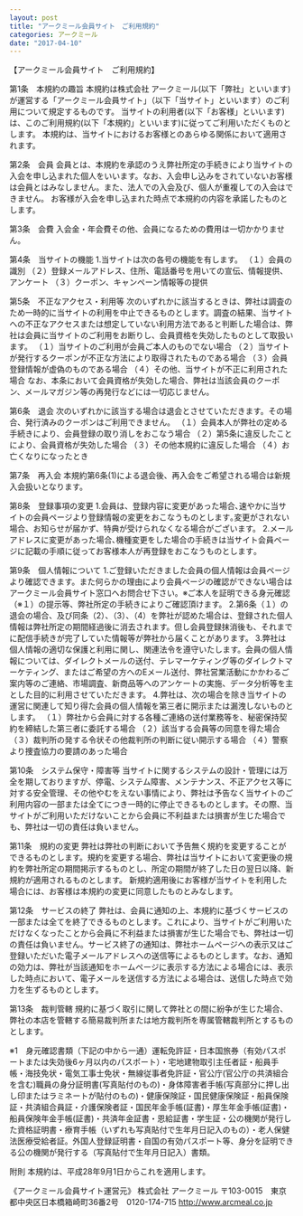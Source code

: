 ```yaml
---
layout: post
title: "アークミール会員サイト　ご利用規約"
categories: アークミール
date: "2017-04-10"
---
```


【アークミール会員サイト　ご利用規約】

第1条　本規約の趣旨
本規約は株式会社 アークミール(以下「弊社」といいます)が運営する「アークミール会員サイト」（以下「当サイト」といいます）のご利用について規定するものです。
当サイトの利用者(以下「お客様」といいます)は、このご利用規約(以下「本規約」といいます)に従ってご利用いただくものとします。
本規約は、当サイトにおけるお客様とのあらゆる関係において適用されます。

第2条　会員
会員とは、本規約を承認のうえ弊社所定の手続きにより当サイトの入会を申し込まれた個人をいいます。なお、入会申し込みをされていないお客様は会員とはみなしません。また、法人での入会及び、個人が重複しての入会はできません。
お客様が入会を申し込まれた時点で本規約の内容を承諾したものとします。

第3条　会費
入会金・年会費その他、会員になるための費用は一切かかりません。

第4条　当サイトの機能
1.当サイトは次の各号の機能を有します。
（１）会員の識別
（２）登録メールアドレス、住所、電話番号を用いての宣伝、情報提供、アンケート
（３）クーポン、キャンペーン情報等の提供

第5条　不正なアクセス・利用等
次のいずれかに該当するときは、弊社は調査のため一時的に当サイトの利用を中止できるものとします。調査の結果、当サイトへの不正なアクセスまたは想定していない利用方法であると判断した場合は、弊社は会員に当サイトのご利用をお断りし、会員資格を失効したものとして取扱います。
（１）当サイトのご利用が会員ご本人のものでない場合
（２）当サイトが発行するクーポンが不正な方法により取得されたものである場合
（３）会員登録情報が虚偽のものである場合
（４）その他、当サイトが不正に利用された場合
なお、本条において会員資格が失効した場合、弊社は当該会員のクーポン、メールマガジン等の再発行などには一切応じません。

第6条　退会
次のいずれかに該当する場合は退会とさせていただきます。その場合、発行済みのクーポンはご利用できません。
（１）会員本人が弊社の定める手続きにより、会員登録の取り消しをおこなう場合
（２）第5条に違反したことにより、会員資格が失効した場合
（３）その他本規約に違反した場合
（４）お亡くなりになったとき

第7条　再入会
本規約第6条(1)による退会後、再入会をご希望される場合は新規入会扱いとなります。

第8条　登録事項の変更
1.会員は、登録内容に変更があった場合､速やかに当サイトの会員ページより登録情報の変更をおこなうものとします｡変更がされない場合、お知らせが届かず、特典が受けられなくなる場合がございます。
2.メールアドレスに変更があった場合､機種変更をした場合の手続きは当サイト会員ページに記載の手順に従ってお客様本人が再登録をおこなうものとします｡

第9条　個人情報について
1.ご登録いただきました会員の個人情報は会員ページより確認できます。また何らかの理由により会員ページの確認ができない場合はアークミール会員サイト窓口へお問合せ下さい。※ご本人を証明できる身元確認（※１）の提示等、弊社所定の手続きによりご確認頂けます。
2.第6条（１）の退会の場合、及び同条（2）、（3）、（4）を弊社が認めた場合は、登録された個人情報は弊社所定の期間経過後に消去されます。但し会員登録抹消後も、それまでに配信手続きが完了していた情報等が弊社から届くことがあります。
3.弊社は個人情報の適切な保護と利用に関し、関連法令を遵守いたします。会員の個人情報については、ダイレクトメールの送付、テレマーケティング等のダイレクトマーケティング、またはご希望の方へのEメール送付、弊社営業活動にかかわるご案内等のご連絡、市場調査、新商品等へのアンケートの実施、データ分析等を主とした目的に利用させていただきます。
4.弊社は、次の場合を除き当サイトの運営に関連して知り得た会員の個人情報を第三者に開示または漏洩しないものとします。
（１）弊社から会員に対する各種ご連絡の送付業務等を、秘密保持契約を締結した第三者に委託する場合
（２）該当する会員等の同意を得た場合
（３）裁判所の発する令状その他裁判所の判断に従い開示する場合
（４）警察より捜査協力の要請のあった場合

第10条　システム保守・障害等
当サイトに関するシステムの設計・管理には万全を期しておりますが、停電、システム障害、メンテナンス、不正アクセス等に対する安全管理、その他やむをえない事情により、弊社は予告なく当サイトのご利用内容の一部または全てにつき一時的に停止できるものとします。その際、当サイトがご利用いただけないことから会員に不利益または損害が生じた場合でも、弊社は一切の責任は負いません。

第11条　規約の変更
弊社は弊社の判断において予告無く規約を変更することができるものとします。規約を変更する場合、弊社は当サイトにおいて変更後の規約を弊社所定の期間掲示するものとし、所定の期間が終了した日の翌日以降、新規約が適用されるものとします。
新規約適用後にお客様が当サイトを利用した場合には、お客様は本規約の変更に同意したものとみなします。

第12条　サービスの終了
弊社は、会員に通知の上、本規約に基づくサービスの一部または全てを終了できるものとします。これにより、当サイトがご利用いただけなくなったことから会員に不利益または損害が生じた場合でも、弊社は一切の責任は負いません。サービス終了の通知は、弊社ホームページへの表示又はご登録いただいた電子メールアドレスへの送信等によるものとします。なお、通知の効力は、弊社が当該通知をホームページに表示する方法による場合には、表示した時点において、電子メールを送信する方法による場合は、送信した時点で効力を生ずるものとします。

第13条　裁判管轄
規約に基づく取引に関して弊社との間に紛争が生じた場合、弊社の本店を管轄する簡易裁判所または地方裁判所を専属管轄裁判所とするものとします。

※1　身元確認書類（下記の中から一通）運転免許証・日本国旅券（有効パスポートまたは失効後6ヶ月以内のパスポート）・宅地建物取引主任者証・船員手帳・海技免状・電気工事士免状・無線従事者免許証・官公庁(官公庁の共済組合を含む)職員の身分証明書(写真貼付のもの)・身体障害者手帳(写真部分に押し出し印またはラミネートが貼付のもの)・健康保険証・国民健康保険証・船員保険証・共済組合員証・介護保険者証・国民年金手帳(証書)・厚生年金手帳(証書)・船員保険年金手帳(証書)・共済年金証書・恩給証書・学生証・公の機関が発行した資格証明書・療育手帳（いずれも写真貼付で生年月日記入のもの）・老人保健法医療受給者証。外国人登録証明書・自国の有効パスポート等、身分を証明できる公の機関が発行する（写真貼付で生年月日記入）書類。

附則
本規約は、平成28年9月1日からこれを適用します。

《アークミール会員サイト運営元》
株式会社 アークミール
〒103-0015　東京都中央区日本橋箱崎町36番2号　0120-174-715
http://www.arcmeal.co.jp
